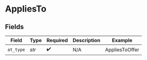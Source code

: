 # AppliesTo


## Fields

| Field              | Type               | Required           | Description        | Example            |
| ------------------ | ------------------ | ------------------ | ------------------ | ------------------ |
| `at_type`          | *str*              | :heavy_check_mark: | N/A                | AppliesToOffer     |